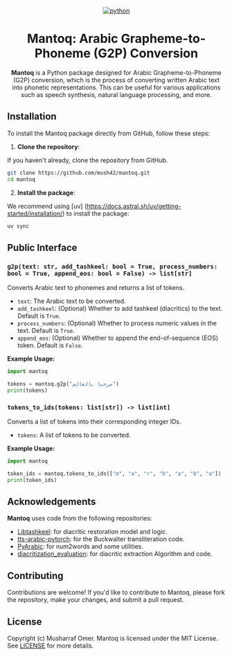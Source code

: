 <div align="center">

[![python](https://img.shields.io/badge/-Python_3.9-blue?logo=python&logoColor=white)](https://www.python.org/downloads/release/python-3100/)

</div>

<div align="center">

# Mantoq: Arabic Grapheme-to-Phoneme (G2P) Conversion

**Mantoq** is a Python package designed for Arabic Grapheme-to-Phoneme (G2P) conversion, which is the process of converting written Arabic text into phonetic representations. This can be useful for various applications such as speech synthesis, natural language processing, and more.

</div>

## Installation

To install the Mantoq package directly from GitHub, follow these steps:

1. **Clone the repository**:

If you haven't already, clone the repository from GitHub.

   ```bash
   git clone https://github.com/mush42/mantoq.git
   cd mantoq
   ```

2. **Install the package**:

We recommend using [uv] (https://docs.astral.sh/uv/getting-started/installation/) to install the package:

   ```bash
   uv sync
   ```

## Public Interface

### `g2p(text: str, add_tashkeel: bool = True, process_numbers: bool = True, append_eos: bool = False) -> list[str]`

Converts Arabic text to phonemes and returns a list of tokens.

- `text`: The Arabic text to be converted.
- `add_tashkeel`: (Optional) Whether to add tashkeel (diacritics) to the text. Default is `True`.
- `process_numbers`: (Optional) Whether to process numeric values in the text. Default is `True`.
- `append_eos`: (Optional) Whether to append the end-of-sequence (EOS) token. Default is `False`.

**Example Usage:**

```python
import mantoq

tokens = mantoq.g2p("مرحبا بالعالم")
print(tokens)
```

### `tokens_to_ids(tokens: list[str]) -> list[int]`

Converts a list of tokens into their corresponding integer IDs.

- `tokens`: A list of tokens to be converted.

**Example Usage:**

```python
import mantoq

token_ids = mantoq.tokens_to_ids(["m", "a", "r", "h", "a", "b", "a"])
print(token_ids)
```

## Acknowledgements

**Mantoq** uses code from the following repositories:

- [Libtashkeel](https://github.com/mush42/libtashkeel/): for diacritic restoration model and logic.
- [tts-arabic-pytorch](https://github.com/nipponjo/tts-arabic-pytorch): for the Buckwalter transliteration code.
- [PyArabic](https://github.com/linuxscout/pyarabic/): for num2words and some utilities.
- [diacritization_evaluation](https://github.com/almodhfer/diacritization_evaluation): for diacritic extraction Algorithm and code.

## Contributing

Contributions are welcome! If you'd like to contribute to Mantoq, please fork the repository, make your changes, and submit a pull request.

## License

Copyright (c) Musharraf Omer. Mantoq is licensed under the MIT License. See [LICENSE](./LICENSE) for more details.
